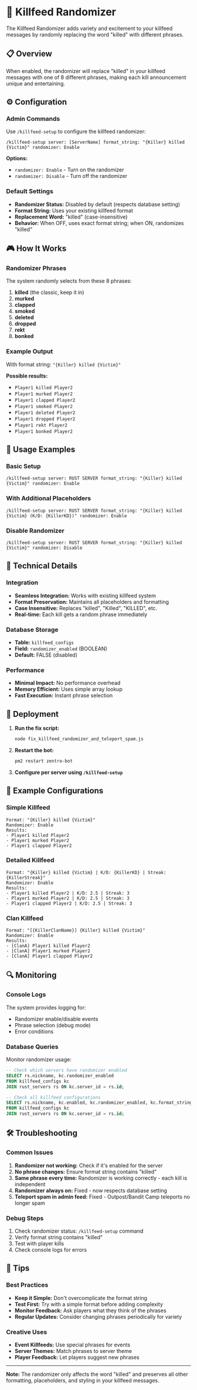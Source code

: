 # 🎲 Killfeed Randomizer

The Killfeed Randomizer adds variety and excitement to your killfeed messages by randomly replacing the word "killed" with different phrases.

## 📋 Overview

When enabled, the randomizer will replace "killed" in your killfeed messages with one of 8 different phrases, making each kill announcement unique and entertaining.

## ⚙️ Configuration

### Admin Commands

Use `/killfeed-setup` to configure the killfeed randomizer:

```
/killfeed-setup server: [ServerName] format_string: "{Killer} killed {Victim}" randomizer: Enable
```

**Options:**
- `randomizer: Enable` - Turn on the randomizer
- `randomizer: Disable` - Turn off the randomizer

### Default Settings
- **Randomizer Status:** Disabled by default (respects database setting)
- **Format String:** Uses your existing killfeed format
- **Replacement Word:** "killed" (case-insensitive)
- **Behavior:** When OFF, uses exact format string; when ON, randomizes "killed"

## 🎮 How It Works

### Randomizer Phrases
The system randomly selects from these 8 phrases:

1. **killed** (the classic, keep it in)
2. **murked**
3. **clapped**
4. **smoked**
5. **deleted**
6. **dropped**
7. **rekt**
8. **bonked**

### Example Output
With format string: `"{Killer} killed {Victim}"`

**Possible results:**
- `Player1 killed Player2`
- `Player1 murked Player2`
- `Player1 clapped Player2`
- `Player1 smoked Player2`
- `Player1 deleted Player2`
- `Player1 dropped Player2`
- `Player1 rekt Player2`
- `Player1 bonked Player2`

## 🎯 Usage Examples

### Basic Setup
```
/killfeed-setup server: RUST SERVER format_string: "{Killer} killed {Victim}" randomizer: Enable
```

### With Additional Placeholders
```
/killfeed-setup server: RUST SERVER format_string: "{Killer} killed {Victim} (K/D: {KillerKD})" randomizer: Enable
```

### Disable Randomizer
```
/killfeed-setup server: RUST SERVER format_string: "{Killer} killed {Victim}" randomizer: Disable
```

## 🔧 Technical Details

### Integration
- **Seamless Integration:** Works with existing killfeed system
- **Format Preservation:** Maintains all placeholders and formatting
- **Case Insensitive:** Replaces "killed", "Killed", "KILLED", etc.
- **Real-time:** Each kill gets a random phrase immediately

### Database Storage
- **Table:** `killfeed_configs`
- **Field:** `randomizer_enabled` (BOOLEAN)
- **Default:** FALSE (disabled)

### Performance
- **Minimal Impact:** No performance overhead
- **Memory Efficient:** Uses simple array lookup
- **Fast Execution:** Instant phrase selection

## 🚀 Deployment

1. **Run the fix script:**
   ```bash
   node fix_killfeed_randomizer_and_teleport_spam.js
   ```

2. **Restart the bot:**
   ```bash
   pm2 restart zentro-bot
   ```

3. **Configure per server using `/killfeed-setup`**

## 🎲 Example Configurations

### Simple Killfeed
```
Format: "{Killer} killed {Victim}"
Randomizer: Enable
Results:
- Player1 killed Player2
- Player1 murked Player2
- Player1 clapped Player2
```

### Detailed Killfeed
```
Format: "{Killer} killed {Victim} | K/D: {KillerKD} | Streak: {KillerStreak}"
Randomizer: Enable
Results:
- Player1 killed Player2 | K/D: 2.5 | Streak: 3
- Player1 murked Player2 | K/D: 2.5 | Streak: 3
- Player1 clapped Player2 | K/D: 2.5 | Streak: 3
```

### Clan Killfeed
```
Format: "[{KillerClanName}] {Killer} killed {Victim}"
Randomizer: Enable
Results:
- [ClanA] Player1 killed Player2
- [ClanA] Player1 murked Player2
- [ClanA] Player1 clapped Player2
```

## 🔍 Monitoring

### Console Logs
The system provides logging for:
- Randomizer enable/disable events
- Phrase selection (debug mode)
- Error conditions

### Database Queries
Monitor randomizer usage:
```sql
-- Check which servers have randomizer enabled
SELECT rs.nickname, kc.randomizer_enabled 
FROM killfeed_configs kc 
JOIN rust_servers rs ON kc.server_id = rs.id;

-- Check all killfeed configurations
SELECT rs.nickname, kc.enabled, kc.randomizer_enabled, kc.format_string 
FROM killfeed_configs kc 
JOIN rust_servers rs ON kc.server_id = rs.id;
```

## 🛠️ Troubleshooting

### Common Issues
1. **Randomizer not working:** Check if it's enabled for the server
2. **No phrase changes:** Ensure format string contains "killed"
3. **Same phrase every time:** Randomizer is working correctly - each kill is independent
4. **Randomizer always on:** Fixed - now respects database setting
5. **Teleport spam in admin feed:** Fixed - Outpost/Bandit Camp teleports no longer spam

### Debug Steps
1. Check randomizer status: `/killfeed-setup` command
2. Verify format string contains "killed"
3. Test with player kills
4. Check console logs for errors

## 🎯 Tips

### Best Practices
- **Keep it Simple:** Don't overcomplicate the format string
- **Test First:** Try with a simple format before adding complexity
- **Monitor Feedback:** Ask players what they think of the phrases
- **Regular Updates:** Consider changing phrases periodically for variety

### Creative Uses
- **Event Killfeeds:** Use special phrases for events
- **Server Themes:** Match phrases to server theme
- **Player Feedback:** Let players suggest new phrases

---

**Note:** The randomizer only affects the word "killed" and preserves all other formatting, placeholders, and styling in your killfeed messages.
